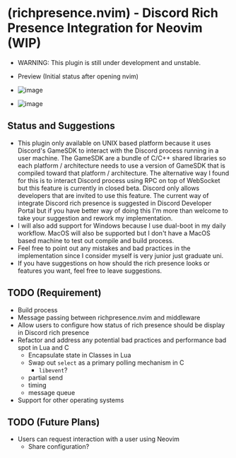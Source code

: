 # (richpresence.nvim) - Discord Rich Presence Integration for Neovim (WIP)

- WARNING: This plugin is still under development and unstable.

- Preview (Initial status after opening nvim)

- ![image](https://github.com/Dekr0/richpresence.nvim/assets/54260982/a823d849-a34a-4b89-a29e-de618c11e521)

- ![image](https://github.com/Dekr0/richpresence.nvim/assets/54260982/caea0141-07eb-4d8c-bb41-771cd745894f)

## Status and Suggestions

- This plugin only available on UNIX based platform because it uses Discord's
 GameSDK to interact with the Discord process running in a user machine. The 
 GameSDK are a bundle of C/C++ shared libraries so each platform / architecture 
 needs to use a version of GameSDK that is compiled toward that platform / 
 architecture. The alternative way I found for this is to interact Discord 
 process using RPC on top of WebSocket but this feature is currently in closed 
 beta. Discord only allows developers that are invited to use this feature. The 
 current way of integrate Discord rich presence is suggested in Discord Developer 
 Portal but if you have better way of doing this I'm more than welcome to 
 take your suggestion and rework my implementation.
- I will also add support for Windows because I use dual-boot in my daily 
workflow. MacOS will also be supported but I don't have a MacOS based machine to
test out compile and build process.
- Feel free to point out any mistakes and bad practices in the implementation since
I consider myself is very junior just graduate uni.
- If you have suggestions on how should the rich presence looks or features you want, feel
free to leave suggestions.
 
## TODO (Requirement)

- Build process
- Message passing between richpresence.nvim and middleware
- Allow users to configure how status of rich presence should be display in 
Discord rich presence
- Refactor and address any potential bad practices and performance bad spot 
in Lua and C
    - Encapsulate state in Classes in Lua
    - Swap out `select` as a primary polling mechanism in C
        - `libevent`?
    - partial send
    - timing
    - message queue
- Support for other operating systems

## TODO (Future Plans)

- Users can request interaction with a user using Neovim
    - Share configuration?
